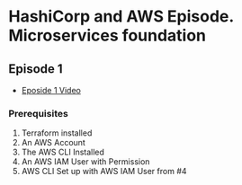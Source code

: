 # HashiCorp and AWS Episode. Microservices foundation

## Episode 1

* [Eposide 1 Video](https://www.youtube.com/watch?v=UAH3CkWrNmo)

### Prerequisites

1.  Terraform installed
2.  An AWS Account
3.  The AWS CLI Installed 
4.  An AWS IAM User with Permission 
5.  AWS CLI Set up with AWS IAM User from #4

